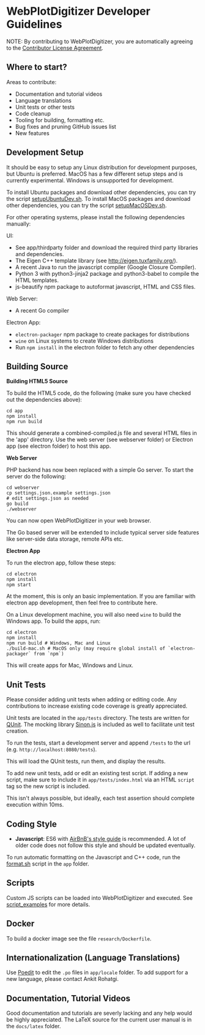 # WebPlotDigitizer Developer Guidelines

NOTE: By contributing to WebPlotDigitizer, you are automatically agreeing to the [Contributor License Agreement](CONTRIBUTING.md).

## Where to start?

Areas to contribute:
- Documentation and tutorial videos
- Language translations
- Unit tests or other tests
- Code cleanup
- Tooling for building, formatting etc.
- Bug fixes and pruning GitHub issues list
- New features

## Development Setup

It should be easy to setup any Linux distribution for development purposes, but Ubuntu is preferred. MacOS has a few different setup steps and is currently experimental. Windows is unsupported for development.

To install Ubuntu packages and download other dependencies, you can try the script [setupUbuntuDev.sh](setupUbuntuDev.sh).
To install MacOS packages and download other dependencies, you can try the script [setupMacOSDev.sh](setupMacOSDev.sh).

For other operating systems, please install the following dependencies manually:

UI:
- See app/thirdparty folder and download the required third party libraries and dependencies.
- The Eigen C++ template library (see <http://eigen.tuxfamily.org/>).
- A recent Java to run the javascript compiler (Google Closure Compiler).
- Python 3 with python3-jinja2 package and python3-babel to compile the HTML templates.
- js-beautify npm package to autoformat javascript, HTML and CSS files.

Web Server:
- A recent Go compiler

Electron App:
- `electron-packager` npm package to create packages for distributions
- `wine` on Linux systems to create Windows distributions
- Run `npm install` in the electron folder to fetch any other dependencies

## Building Source

**Building HTML5 Source**

To build the HTML5 code, do the following (make sure you have checked out the dependencies above):

    cd app
    npm install
    npm run build

This should generate a combined-compiled.js file and several HTML files in the 'app' directory. Use the web server (see webserver folder) or Electron app (see electron folder) to host this app.

**Web Server**

PHP backend has now been replaced with a simple Go server. To start the server do the following:

    cd webserver
    cp settings.json.example settings.json
    # edit settings.json as needed
    go build
    ./webserver

You can now open WebPlotDigitizer in your web browser.

The Go based server will be extended to include typical server side features like server-side data storage, remote APIs etc.

**Electron App**

To run the electron app, follow these steps:

    cd electron
    npm install
    npm start

At the moment, this is only an basic implementation. If you are familiar with electron app development, then feel free to contribute here.

On a Linux development machine, you will also need `wine` to build the Windows app. To build the apps, run:

    cd electron
    npm install
    npm run build # Windows, Mac and Linux
    ./build-mac.sh # MacOS only (may require global install of `electron-packager` from `npm`)

This will create apps for Mac, Windows and Linux.

## Unit Tests

Please consider adding unit tests when adding or editing code. Any contributions to increase existing code coverage is greatly appreciated.

Unit tests are located in the `app/tests` directory. The tests are written for [QUnit](https://api.qunitjs.com/). The mocking library [Sinon.js](https://sinonjs.org/) is included as well to facilitate unit test creation.

To run the tests, start a development server and append `/tests` to the url (e.g. `http://localhost:8080/tests`).

This will load the QUnit tests, run them, and display the results.

To add new unit tests, add or edit an existing test script. If adding a new script, make sure to include it in `app/tests/index.html` via an HTML `script` tag so the new script is included.

This isn't always possible, but ideally, each test assertion should complete execution within 10ms.

## Coding Style

- **Javascript**: ES6 with [AirBnB's style guide](https://github.com/airbnb/javascript) is recommended. A lot of older code does not follow this style and should be updated eventually.

To run automatic formatting on the Javascript and C++ code, run the [format.sh](app/format.sh) script in the `app` folder.

## Scripts

Custom JS scripts can be loaded into WebPlotDigitizer and executed. See [script_examples](script_examples/README.md) for more details.

## Docker

To build a docker image see the file `research/Dockerfile`.

## Internationalization (Language Translations)

Use [Poedit](https://poedit.net/) to edit the `.po` files in `app/locale` folder. To add support for a new language, please contact Ankit Rohatgi.

## Documentation, Tutorial Videos

Good documentation and tutorials are severly lacking and any help would be highly appreciated. The LaTeX source for the current user manual is in the `docs/latex` folder.

